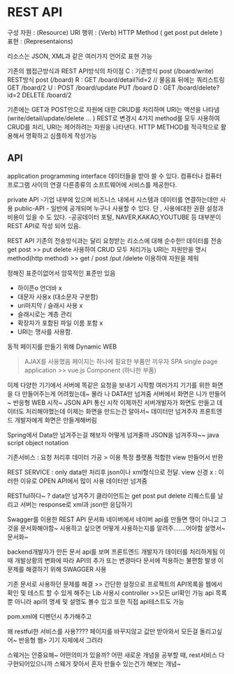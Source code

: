 # REST API

구성
자원 : (Resource) URI
행위 : (Verb) HTTP Method ( get post put delete )
표현 : (Representaions) 

리소스는 JSON, XML과 같은 여러가지 언어로 표현 가능

기존의 웹접근방식과 REST API방식의 차이점
C : 기존방식 post (/board/write) 
    REST방식 post (/board)
R : GET /board/detail?id=2 // 물음표 뒤에는 쿼리스트링
    GET /board/2
U : POST /board/update
    PUT /board
D : GET /board/delete?id=2
    DELETE /board/2

기존에는 GET과 POST만으로 자원에 대한 CRUD를 처리하며 URI는 액션을 나타냄 (write/detail/update/delete ... )
REST로 변경시 4가지 method를 모두 사용하여 CRUD를 처리, URI는 제어하려는 자원을 나타낸다.
HTTP METHOD를 적극적으로 활용해서 명확하고 심플하게 작성가능

## API
application programming interface
데이터들을 받아 쓸 수 있다.
컴퓨터나 컴퓨터 프로그램 사이의 연결
다른종류의 소프트웨어에 서비스를 제공한다.

private API
    -기업 내부에 있으며 비즈니스 내에서 시스템과 데이터를 연결하는데만 사용
public-API
    - 일반에 공개되며 누구나 사용할 수 있다.
    단 , 사용에대한 권환 설정과 비용이 있을 수 도 있다.
    -공공데이터 포털, NAVER,KAKAO,YOUTUBE 등 대부분이 REST API로 작성 되어 있음.

REST API
기존의 전송방식과는 달리 요청받는 리소스에 대해 순수한!! 데이터를 전송
get post >> put delete 사용하여 CRUD 모두 처리가능
URI는 자원만을 명시 method(http method) >> get / post /put /delete 이용하여 자원을 제워

정해진 표준이없어서 암묵적인 표준만 있음
- 하이픈o 언더바 x
- 대문자 사용x (대소문자 구분함)
- uri마지막 / 슬래시 사용 x
- 슬래시로는 계층 관리
- 확장자가 포함된 파일 이름 포함 x
- URI는 명사를 사용함.

동적 페이지를 만들기 위해 Dynamic WEB
> AJAX를 사용했음
페이지는 하나에 필요한 부품만 끼우자
SPA single page application >> vue.js 
Component (하나한 부품)

이제 다양한 기기에서 서버에 똑같은 요청을 보내기 시작함
여러가지 기기를 위한 화면을 다 만들어주는게 어려웠는데~
몰라 나 DATA만 넘겨줌 서버에서
화면은 니가 만들어~
반응형 WEB 시작~
JSON API 통신 시작
이제까진 서버개발자가 화면도 만들고 데이터도 처리해야했는데
이제는 화면을 만드는건 알아서~
데이터만 넘겨주자
프론트엔드 개발자에게 화면은 만들게해버림

Spring에서 Data만 넘겨주는걸 해보자
어떻게 넘겨줄까
JSON을 넘겨주자~~
java script object notation

기존서비스 : 요청 처리후 데이터 가공 > 이용 특정 플랫폼 적합한 view 만들어서 반환

REST SERVICE : only data만 처리후 json이나 xml형식으로 전달. view 신경 x : 이러한 이유로 OPEN API에서 많이 사용 데이터만 넘겨줌

RESTful하다~ ? data만 넘겨주기 
클라이언트는 get post put delete 리퀘스트를 날리고
서버는 response로 xml과 json만 응답하기


Swagger를 이용한 REST API 문서화
네이버에서 네이버 api를 만들면 땡이 아니고 그것을 문서화해야함~ 사용하고 싶으면 어떻게 사용하는지를 알려주.......어야함 설명서~
문서화~

backend개발자가 만든 문서 api를 보며 프론트엔드 개발자가 데이터를 처리하게됨
이때 개발상황의 변화에 따라 API의 추가 또는 변경마다 문서에 적용하는 불편함 발생
이 문제를 해결하기 위해 
SWAGGER 사용

기존 문서로 사용하던 문제를 해결 >>
간단한 설정으로 프로젝트의 API목록을 웹에서 확인 및 테스트 할 수 있게 해주는 Lib
사용시 controller >>모든 url확인 가능
api 목록 뿐 아니라 api의 명세 및 설명도 볼수 있고 또한 직접 api테스트도 가능

pom.xml에 디펜던시 추가해주고


왜 restful한 서비스를 사용????
페이지를 바꾸지않고 값만 받아와서 모든걸 돌리고싶어~ 반응형 웹> 기기 자체에서 그려라

스웨거는 안중요해~
 어떤의미가 있을까? 어떤 새로운 개념을 공부할 때, rest서비스 다 구현되어있으니까 스웨거 찾아서 혼자 만들수 있는건가 해보는 개념~
 